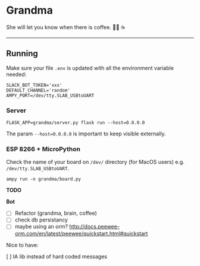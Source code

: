 # Grandma

She will let you know when there is coffee. 👵🏼 ☕️

***

## Running

Make sure your file `.env` is updated with all the environment variable needed:

```
SLACK_BOT_TOKEN='xxx'
DEFAULT_CHANNEL='random'
AMPY_PORT=/dev/tty.SLAB_USBtoUART
```

### Server

```
FLASK_APP=grandma/server.py flask run --host=0.0.0.0
```

The param `--host=0.0.0.0` is important to keep visible externally.

### ESP 8266 + MicroPython

Check the name of your board on `/dev/` directory (for MacOS users) e.g. `/dev/tty.SLAB_USBtoUART`.

```
ampy run -n grandma/board.py
```

**TODO**

**Bot**

- [ ] Refactor (grandma, brain, coffee)
- [ ] check db persistancy
- [ ] maybe using an orm? http://docs.peewee-orm.com/en/latest/peewee/quickstart.html#quickstart

Nice to have:

[ ] IA lib instead of hard coded messages
